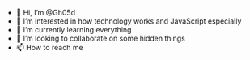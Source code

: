 - 👋 Hi, I’m @Gh05d
- 👀 I’m interested in how technology works and JavaScript especially
- 🌱 I’m currently learning everything
- 💞️ I’m looking to collaborate on some hidden things
- 📫 How to reach me 

<!---
Gh05d/Gh05d is a ✨ special ✨ repository because its `README.md` (this file) appears on your GitHub profile.
You can click the Preview link to take a look at your changes.
--->
